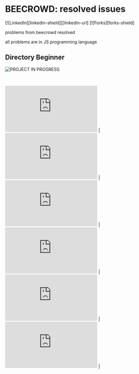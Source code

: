 # BEECROWD: resolved issues
[![LinkedIn][linkedin-shield]][linkedin-url] [![Forks][forks-shield]

problems from <a src="https://www.beecrowd.com.br/judge/en">beecrowd</a>  resolved
  
all problems are in JS programming language

## Directory Beginner
![PROJECT IN PROGRESS](http://img.shields.io/static/v1?label=STATUS&message=RESOLVED&color=ORANGE&style=flat-square&logo=status)

<br>

![📁 1001](https://github.com/synxther/solution_beecrowd/blob/main/BEGINNER/1001.js) |
![📁 1002](https://github.com/synxther/solution_beecrowd/blob/main/BEGINNER/1002.js) |
![📁 1003](https://github.com/synxther/solution_beecrowd/blob/main/BEGINNER/1003.js) |
![📁 1004](https://github.com/synxther/solution_beecrowd/blob/main/BEGINNER/1004.js) |
![📁 1005](https://github.com/synxther/solution_beecrowd/blob/main/BEGINNER/1005.js) |
![📁 1006](https://github.com/synxther/solution_beecrowd/blob/main/BEGINNER/1006.js) |
